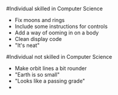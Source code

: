 #Individual skilled in Computer Science
- Fix moons and rings
- Include some instructions for controls
- Add a way of ooming in on a body
- Clean display code
- "It's neat"

#Individual not skilled in Computer Science
- Make orbit lines a bit rounder 
- "Earth is so small" 
- "Looks like a passing grade" 
- 